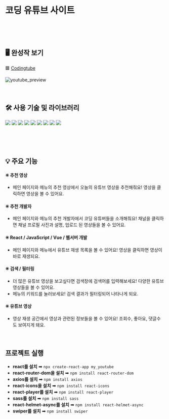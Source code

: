 # 코딩 유튜브 사이트
<br/><br/><br/>


## 🖥 완성작 보기
🟥 [Codingtube](https://codingyoutube.netlify.app/)

![youtube_preview](https://github.com/kanghyejiny/my_youtube/assets/112097855/9e69f84a-ac84-4721-8a11-399e16db6085)
<br/><br/><br/>


## 🛠 사용 기술 및 라이브러리
<p>
 <img src="https://img.shields.io/badge/nodedotjs-339933?style=for-the-badge&logo=nodedotjs&logoColor=white">
 <img src="https://img.shields.io/badge/react-61DAFB?style=for-the-badge&logo=react&logoColor=white">
 <img src="https://img.shields.io/badge/reactrouter-CA4245?style=for-the-badge&logo=react&logoColor=white">
 <img src="https://img.shields.io/badge/axios-5A29E4?style=for-the-badge&logo=react&logoColor=white">
 <img src="https://img.shields.io/badge/youtube-FF0000?style=for-the-badge&logo=youtube&logoColor=white">
 <img src="https://img.shields.io/badge/rapid-0055DA?style=for-the-badge&logo=rapid&logoColor=white">
 <img src="https://img.shields.io/badge/sass-CC6699?style=for-the-badge&logo=rapid&logoColor=white">
 <img src="https://img.shields.io/badge/netlify-00C7B7?style=for-the-badge&logo=netlify&logoColor=white">
 <img src="https://img.shields.io/badge/github-181717?style=for-the-badge&logo=github&logoColor=white">
</p>
<br/><br/><br/>


## 💡 주요 기능
#### ✳ 추천 영상
- 메인 페이지와  메뉴의 추천 영상에서 오늘의 유튜브 영상을 추천해줘요! 영상을 클릭하면  영상을 볼 수 있어요.

#### ✳ 추천 개발자
- 메인 페이지와 메뉴의 추천 개발자에서 코딩 유튜버들을 소개해줘요! 채널을 클릭하면 채널 프로필 사진과 설명, 업로드 된 영상들을 볼 수 있어요. 

#### ✳ React / JavaScript / Vue / 웹서버 개발
- 메인 페이지와 메뉴에서 유튜브 재생 목록을 볼 수 있어요! 영상을 클릭하면 영상이 바로 재생되요.

#### ✳ 검색 / 필터링
- 더 많은 유튜브 영상을 보고싶다면 검색창에 검색어를 입력해보세요! 다양한 유튜브 영상들을 볼 수 있어요. 
- 메뉴의 키워드를 눌러보세요! 검색 결과가 필터링되어 나타나게 되요.  

#### ✳ 유튜브 영상
- 영상 재생 공간에서 영상과 관련된 정보들을 볼 수 있어요! 조회수, 좋아요, 댓글수도 보여지게 돼요. 
<br/><br/><br/>


## 프로젝트 실행
- **react를 설치** ➡  `npx create-react-app my_youtube`
- **react-router-dom을 설치** ➡ `npm install react-router-dom`
- **axios를 설치** ➡ `npm install axios`
- **react-icons을 설치** ➡ `npm install react-icons`
- **react-player를 설치** ➡ `npm install react-player`
- **sass를 설치** ➡ `npm install sass`
- **react-helmet-async를 설치** ➡ `npm install react-helmet-async`
- **swiper를 설치** ➡ `npm install swiper`
